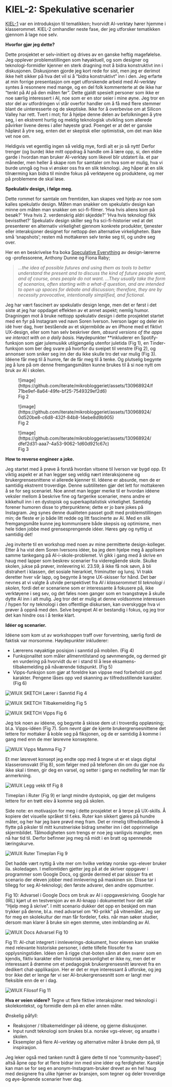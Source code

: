 # KIEL-2: Spekulative scenarier

[KIEL-1](https://mikrobloggeriet.no/kiel/kiel-1/) var en introduksjon til tematikken; hvorvidt AI-verktøy hører hjemme i klasserommet. 
KIEL-2 omhandler neste fase, der jeg utforsker tematikken gjennom å lage noe selv. 

**Hvorfor gjør jeg dette?**

Dette prosjektet er selv-initiert og drives av en ganske heftig magefølelse. Jeg opplever problemstillingen som høyaktuell, og som designer og teknologi-formidler kjenner en sterk dragning mot å bidra konstruktivt inn i diskusjonen. Diskusjonen gjorde jeg kort rede for sist, men jeg er derimot ikke helt sikker på hva det vil si å “bidra konstruktivt” inn i den. Jeg erfarte at min forrige presentasjon om eget utforskende arbeid med AI-verktøy syntes å resonnere med mange, og en del folk kommenterte at de ikke har “tenkt på AI på den måten før”. Dette gjaldt spesielt personer som ikke er noe særlig interessert i AI, noe som er en stor seier i mine øyne. Jeg tror en stor del av utfordringen vi står overfor handler om å få med flere stemmer blant de uinteresserte og de skeptiske. Ikke for å overbevise om at Silicon Valley har rett. Tvert i mot; for å hjelpe denne delen av befolkningen å ytre seg, i en ekstremt hurtig og mektig teknologisk utvikling som allerede påvirker livene deres i aller høyeste grad. Poenget er at det er ganske håpløst å ytre seg, enten det er skeptisk eller optimistisk, om det man ikke vet noe om. 

Heldigvis vet egentlig ingen så veldig mye, fordi alt er jo så nytt! Derfor trenger (og burde) ikke mitt oppdrag å handle om å lære opp, si, den eldre garde i hvordan man bruker AI-verktøy som likevel blir utdatert ila. et par måneder, men heller å skape rom for samtaler om hva som er mulig, hva vi burde unngå og hva vi ønsker oss fra en slik teknologi. Jeg håper at en slik tilnærming kan bidra til mindre fokus på verktøyene og produktene, og mer på problemene de skal løse. 

**Spekulativ design, i følge meg.**

Dette rommet for samtale om fremtiden, kan skapes ved hjelp av noe som kalles spekulativ design. Måten man snakker om spekulativ design kan minne om måten man snakker om sci-fi-filmer. ‘Hva hvis aliens kom på besøk?’ ‘Hva hvis 2. verdenskrig aldri skjedde?’ ‘Hva hvis teknologi fikk bevissthet?’ Spekulativ design skiller seg fra sci-fi-historier ved at det presenterer en alternativ virkelighet gjennom konkrete produkter, tjenester eller interaksjoner designet for nettopp den alternative virkeligheten. Bare små ‘snapshots’; resten må mottakeren selv tenke seg til, og undre seg over.

Her en en beskrivelse fra boka [Speculative Everything](https://mitpress.mit.edu/9780262019842/speculative-everything/) av design-lærerne og -professorene, Anthony Dunne og Fiona Raby;

> *…the idea of possible futures and using them as tools to better understand the present and to discuss the kind of future people want, and of course, ones people do not want.
...They usually take the form of scenarios, often starting with a what-if question, and are intended to open up spaces for debate and discussion; therefore, they are by necessity provocative, intentionally simplified, and fictional.*
> 

Jeg har vært fascinert av spekulativ design lenge, men det er først i det siste at jeg har oppdaget effekten av et annet aspekt; nemlig humor. Dragningen mot å bruke nettopp spekulativ design i dette prosjektet startet med en fyr på Instagram ved navn Soren Iverson. Iverson lager og deler én idé hver dag, hver bestående av et skjermbilde av en iPhone med et fiktivt UX-design, eller som han selv beskriver dem, *absurd versions of the apps we interact with on a daily basis.* Høydepunkter **inkluderer en Spotify-funksjon som gjør julemusikk utilgjengelig utenfor juletida (Fig 1), en Tinder-funksjon som ber deg svare på hvorfor du sveipet til venstre (Fig 2), og annonser som sniker seg inn der du ikke skulle tro det var mulig (Fig 3). Idéene får meg til å humre, før de får meg til å tenke. Og plutselig begynte jeg å lure på om denne fremgangsmåten kunne brukes til å si noe nytt om bruk av AI i skolen.

<figure> 
![image](https://github.com/iterate/mikrobloggeriet/assets/130968924/f71be9ef-8a64-49fe-bf25-7549329ef2d6)
<figcaption>Fig 2</figcaption></figure>

<figure> 
![image](https://github.com/iterate/mikrobloggeriet/assets/130968924/0d520be8-c6d8-432f-84b8-14ebe8d9b905)
<figcaption>Fig 2</figcaption></figure>

<figure> 
![image](https://github.com/iterate/mikrobloggeriet/assets/130968924/dfef2d31-aaa7-4a53-9062-1d60d921c67c)
<figcaption>Fig 3</figcaption></figure>


**How to reverse engineer a joke.**

Jeg startet med å prøve å forstå hvordan vitsene til Iverson var bygd opp. Et viktig aspekt er at han legger seg veldig nært interaksjonene og brukergrensesnittene vi allerede kjenner til. Idéene er absurde, men de er samtidig ekstremt troverdige. Denne subtiliteten gjør det lett for mottakeren å se for seg scenariet. Noe annet man legger merke til er hvordan idéene veksler mellom å beskrive fine og fargerike scenarier, mens andre er kikkehull inn i en dystopisk og superkapitalistisk virkelighet. Samtidig forener humoren disse to ytterpunktene; dette er jo bare jokes på Instagram. Jeg synes denne dualiteten passet godt med problemstillingen min; de fleste er jo både litt redde og litt fascinerte av AI. Med en slik fremgangsmåte kunne jeg kommunisere både skepsis og optimisme, men hele tiden jobbe med grensesprengende idéer. Høres gøy og nyttig ut samtidig det! 

Jeg inviterte til en workshop med noen av mine permitterte design-kolleger. Etter å ha vist dem Soren Iversons idéer, ba jeg dem hjelpe meg å applisere samme tankegang på AI-i-skole-problemet. Vi gikk i gang med å skrive en haug med lapper som beskrev scenarier fra videregående skole. Skulke skolen, jukse på prøver, innlevering kl. 23.59, å ikke få nok søvn, å bli distrahert i klassen, det sosiale hierarkiet, friminutter og lunsj. Vi trakk deretter hver vår lapp, og begynte å tegne UX-skisser for hånd. Det bør nevnes at vi valgte å utvide perspektivet fra *AI i klasserommet* til *teknologi i skolen,* fordi det er scenariene som er interessante å fokusere på, ikke verktøyene i seg sev, og det føles noen ganger som en tvangstrøye å skulle dytte AI inn i alt mulig. Jeg tror det er mulig at denne voldsomme interessen / hypen for ny teknologi i den offentlige diskursen, kan overskygge hva vi prøver å oppnå med den. Selve begrepet AI er bestandig i fokus, og jeg tror det kan hindre oss i å tenke klart. 



**Idéer og scenarier.**

Idéene som kom ut av workshoppen traff over forventning, særlig fordi de faktisk var morsomme. Høydepunkter inkluderer:

- Lærerens nøyaktige posisjon i sanntid på mobilen. (Fig 4)
- Funksjonalitet som måler allmenntilstand og søvnmengde, og dermed gir en vurdering på hvorvidt du er i stand til å lese eksamens-tilbakemelding på nåværende tidspunkt. (Fig 5)
- Vipps-funksjon som gjør at foreldre kan vippse med forbehold om god karakter. Pengene låses opp ved skanning av tilfredsstillende karakter. (Fig 6)

  
![WIUX SKETCH Lærer i Sanntid](https://github.com/iterate/mikrobloggeriet/assets/130968924/6fa33b5a-9cd7-40b4-ae67-8b7f88bf5f35) Fig 4

![WIUX SKETCH Tilbakemelding](https://github.com/iterate/mikrobloggeriet/assets/130968924/76878182-5f6d-4479-84b8-cd993377a17b) Fig 5

![WIUX SKETCH Vipps](https://github.com/iterate/mikrobloggeriet/assets/130968924/621e80c4-df37-4d36-8216-2a5f829ff63c) Fig 6



Jeg tok noen av idéene, og begynte å skisse dem ut i troverdig oppløsning; bl.a. Vipps-idéen (Fig 7). Som nevnt gjør de kjente brukergrensesnittene det lettere for mottaker å koble seg på fiksjonen, og de er samtidig å komme i gang med enn de mer løsrevne konseptene. 

![WIUX Vipps Mamma](https://github.com/iterate/mikrobloggeriet/assets/130968924/20b1eef7-3699-42a0-bc78-dae0b0a3e7d6) Fig 7



Et mer løsrevet konsept jeg endte opp med å tegne ut er et slags digital klasseromsvakt (Fig 8), som følger med på telefonen din om du gjør noe du ikke skal i timen, gir deg en varsel, og setter i gang en nedtelling før man får anmerkning.

![WIUX Legg vekk tlf](https://github.com/iterate/mikrobloggeriet/assets/130968924/36c5105a-240e-4fe7-b01a-bbf3d442830d) Fig 8


Timeplan i Ruter (Fig 9) er langt mindre dystopisk, og gjør det muligens lettere for en trøtt elev å komme seg på skolen. 

Side note: en motivasjon for meg i dette prosjektet er å terpe på UX-skills. Å kopiere det visuelle språket til f.eks. Ruter kan sikkert gjøres på hundre måter, og her har jeg bare prøvd meg fram. Det er rimelig tilfredsstillende å flytte på piksler til mitt kunstneriske bidrag smelter inn i det opprinnelige skjermbildet. Tålmodigheten som trengs er noe jeg vanligvis mangler, men nå har tid til. Derfor befinner jeg meg nå midt i en bratt og spennende læringskurve.

![WIUX Ruter Timeplan](https://github.com/iterate/mikrobloggeriet/assets/130968924/64c70320-a884-45f4-8abe-f8e1995128e3) Fig 9

Det hadde vært nyttig å vite mer om hvilke verktøy norske vgs-elever bruker ila. skoledagen. I mellomtiden gjetter jeg på at de skriver oppgaver i programmer som Google Docs, og gjorde dermed et par skisser fra et scenario der eleven jobber med innlevering på maskinen sin. Disse tar i tillegg for seg AI-teknologi; den første advarer, den andre oppmuntrer.

Fig 10: Advarsel i Google Docs om bruk av AI i oppgaveskriving. Google har (IRL) kjørt ut en testversjon av en AI-knapp i dokumentet hvor det står “Hjelp meg å skrive”. I mitt scenario dukker det opp en beskjed om man trykker på denne, bl.a. med advarsel om “KI-prikk” på vitnemålet. Jeg ser for meg en skolekultur der man får fordeler, f.eks. når man søker studier, dersom man klarer å bruke sin egen stemme, uten innblanding av AI.

![WIUX Docs Advarsel](https://github.com/iterate/mikrobloggeriet/assets/130968924/125e6915-cb01-4568-a4a0-f8fede4876f9) Fig 10

Fig 11: AI-chat integrert i innleverings-dokument, hvor eleven kan snakke med relevante historiske personer, i dette tilfelle filosofer fra opplysningstiden. Idéen om å rigge chat-boten sånn at den svarer som en kjendis, fiktiv karakter eller historisk personlighet er ikke ny, men det er interessant å drømme om et pedagogisk brukergrensesnitt løsrevet fra en dedikert chat-applikasjon. Her er det er mye interessant å utforske, og jeg tror ikke det er lenge før vi ser AI-brukergrensesnitt som er langt mer fleksible enn de er i dag.

![WIUX Filosof](https://github.com/iterate/mikrobloggeriet/assets/130968924/70d35419-1d97-4605-a4dc-a49c95e75f1e) Fig 11


**Hva er veien videre?**
Tegne ut flere fiktive interaksjoner med teknologi i skolekontekst, og formidle dem på en eller annen måte. 

Ønskelig påfyll:

- Reaksjoner / tilbakemeldinger på idéene, og gjerne diskusjoner.
- Input rundt teknologi som brukes bl.a. norske vgs-elever, og ansatte i skolen.
- Eksempler på flere AI-verktøy og alternative måter å bruke dem på, til inspirasjon.

Jeg leker også med tanken rundt å gjøre dette til noe “community-based”; altså åpne opp for at flere bidrar inn med sine idéer og ferdigheter. Kanskje kan man se for seg en anonym-Instagram-bruker drevet av en hel haug med designere fra ulike hjørner av bransjen, som tegner og deler troverdige og øye-åpnende scenarier hver dag.
